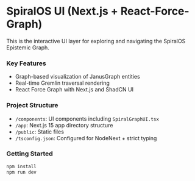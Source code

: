 # SpiralOS UI (Next.js + React-Force-Graph)

This is the interactive UI layer for exploring and navigating the SpiralOS Epistemic Graph.

### Key Features
- Graph-based visualization of JanusGraph entities
- Real-time Gremlin traversal rendering
- React Force Graph with Next.js and ShadCN UI

### Project Structure
- `/components`: UI components including `SpiralGraphUI.tsx`
- `/app`: Next.js 15 app directory structure
- `/public`: Static files
- `/tsconfig.json`: Configured for NodeNext + strict typing

### Getting Started
```bash
npm install
npm run dev

